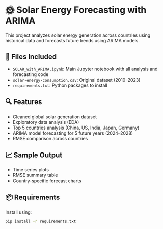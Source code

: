 # 🌞 Solar Energy Forecasting with ARIMA

This project analyzes solar energy generation across countries using historical data and forecasts future trends using ARIMA models.

## 📁 Files Included
- `SOLAR_with_ARIMA.ipynb`: Main Jupyter notebook with all analysis and forecasting code
- `solar-energy-consumption.csv`: Original dataset (2010–2023)
- `requirements.txt`: Python packages to install

## 🔍 Features
- Cleaned global solar generation dataset
- Exploratory data analysis (EDA)
- Top 5 countries analysis (China, US, India, Japan, Germany)
- ARIMA model forecasting for 5 future years (2024–2028)
- RMSE comparison across countries

## 📈 Sample Output
- Time series plots
- RMSE summary table
- Country-specific forecast charts

## 📦 Requirements
Install using:

```bash
pip install -r requirements.txt
